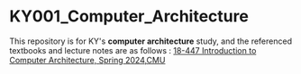 # KY001_Computer_Architecture
This repository is for KY's **computer architecture** study, and the referenced textbooks and lecture notes are as follows
: [18-447 Introduction to Computer Architecture, Spring 2024,CMU](https://users.ece.cmu.edu/~jhoe/doku/doku.php?id=18-447_course_schedule_spring_2024)
